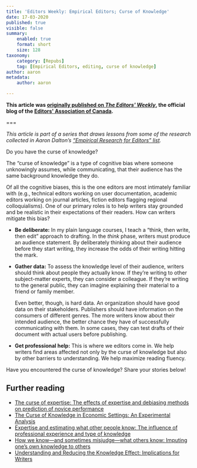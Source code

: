 ```yaml
---
title: 'Editors Weekly: Empirical Editors; Curse of Knowledge'
date: 17-03-2020
published: true
visible: false
summary:
    enabled: true
    format: short
    size: 128
taxonomy:
    category: [Repubs]
    tag: [Empirical Editors, editing, curse of knowledge]
author: aaron
metadata:
    author: aaron

---
```


**This article was [originally published on *The Editors' Weekly*](http://blog.editors.ca/?p=6502), the official blog of the [Editors' Association of Canada](http://editors.ca).**

===

<p style="font-style: italic">This article is part of a series that draws lessons from some of the research collected in Aaron Dalton’s <a href="https://aarondalton.ca/empiricaleditors">“Empirical Research for Editors” list</a>.</p>

Do you have the curse of knowledge?

The “curse of knowledge” is a type of cognitive bias where someone unknowingly assumes, while communicating, that their audience has the same background knowledge they do.

Of all the cognitive biases, this is the one editors are most intimately familiar with (e.g., technical editors working on user documentation, academic editors working on journal articles, fiction editors flagging regional colloquialisms). One of our primary roles is to help writers stay grounded and be realistic in their expectations of their readers. How can writers mitigate this bias?

* **Be deliberate:** In my plain language courses, I teach a “think, then write, then edit” approach to drafting. In the *think* phase, writers must produce an audience statement. By deliberately thinking about their audience before they start writing, they increase the odds of their writing hitting the mark.

* **Gather data:** To assess the knowledge level of their audience, writers should think about people they actually know. If they’re writing to other subject-matter experts, they can consider a colleague. If they’re writing to the general public, they can imagine explaining their material to a friend or family member.

  Even better, though, is hard data. An organization should have good data on their stakeholders. Publishers should have information on the consumers of different genres. The more writers know about their intended audience, the better chance they have of successfully communicating with them. In some cases, they can test drafts of their document with actual users before publishing.

* **Get professional help:** This is where we editors come in. We help writers find areas affected not only by the curse of knowledge but also by other barriers to understanding. We help maximize reading fluency.

Have you encountered the curse of knowledge? Share your stories below!

## Further reading

* [The curse of expertise: The effects of expertise and debiasing methods on prediction of novice performance](https://dx.doi.org/10.1037/1076-898X.5.2.205)
* [The Curse of Knowledge in Economic Settings: An Experimental Analysis](https://dx.doi.org/10.1086/261651)
* [Expertise and estimating what other people know: The influence of professional experience and type of knowledge](https://dx.doi.org/10.1037/1076-898X.7.4.317)
* [How we know—and sometimes misjudge—what others know: Imputing one’s own knowledge to others](https://dx.doi.org/10.1037/0033-2909.125.6.737)
* [Understanding and Reducing the Knowledge Effect: Implications for Writers](https://dx.doi.org/10.1177/0741088307311209)
